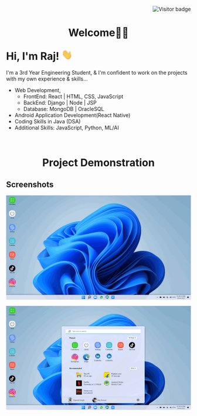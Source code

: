 <p  align="right"><img src="https://visitor-badge.laobi.icu/badge?page_id=MEDXPERT_MAJORPROJECT" alt="Visitor badge"/>

# <p align="center"> Welcome🙏🏻 </p> Hi, I'm Raj! <img src="https://raw.githubusercontent.com/ABSphreak/ABSphreak/master/gifs/Hi.gif" width="30px" />

I'm a 3rd Year Engineering Student, & I'm confident to work on the projects with my own experience & skills...

- Web Development,
    - FrontEnd: React | HTML, CSS, JavaScript
    - BackEnd: Django | Node | JSP
    - Database: MongoDB | OracleSQL
- Android Application Development(React Native)
- Coding Skills in Java (DSA)
- Additional Skills: JavaScript, Python, ML/AI

<br>

# <p align="center">Project Demonstration</p>

## Screenshots
![Screenshot](./Screenshot/home.png)

![Screenshot](./Screenshot/appdrawer.png)

